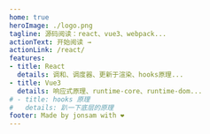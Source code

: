 ```yaml
---
home: true
heroImage: ./logo.png
tagline: 源码阅读：react、vue3、webpack...
actionText: 开始阅读 →
actionLink: /react/
features:
- title: React
  details: 调和、调度器、更新于渲染、hooks原理...
- title: Vue3 
  details: 响应式原理、runtime-core、runtime-dom...
# - title: hooks 原理
#   details: 趴一下底层的原理
footer: Made by jonsam with ❤️
---
```

